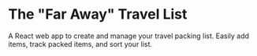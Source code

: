 # The "Far Away" Travel List

A React web app to create and manage your travel packing list. Easily add items, track packed items, and sort your list.
